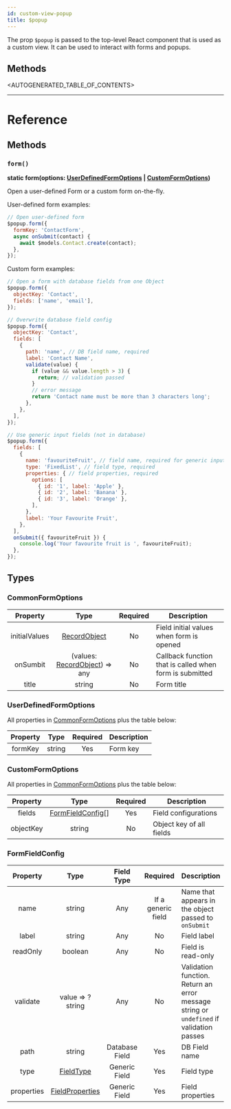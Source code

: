 ```yaml
---
id: custom-view-popup
title: $popup
---
```


The prop `$popup` is passed to the top-level React component that is used as a
custom view. It can be used to interact with forms and popups.

## Methods

<AUTOGENERATED_TABLE_OF_CONTENTS>

---

# Reference

## Methods

### `form()`

**static form(options: [UserDefinedFormOptions](#UserDefinedFormOptions) | [CustomFormOptions](#CustomFormOptions))**

Open a user-defined Form or a custom form on-the-fly.

User-defined form examples:

```javascript
// Open user-defined form
$popup.form({
  formKey: 'ContactForm',
  async onSubmit(contact) {
    await $models.Contact.create(contact);
  },
});
```

Custom form examples:

```javascript
// Open a form with database fields from one Object
$popup.form({
  objectKey: 'Contact',
  fields: ['name', 'email'],
});

// Overwrite database field config
$popup.form({
  objectKey: 'Contact',
  fields: [
    {
      path: 'name', // DB field name, required
      label: 'Contact Name',
      validate(value) {
        if (value && value.length > 3) {
          return; // validation passed
        }
        // error message
        return 'Contact name must be more than 3 characters long';
      },
    },
  ],
});

// Use generic input fields (not in database)
$popup.form({
  fields: [
    {
      name: 'favouriteFruit', // field name, required for generic input
      type: 'FixedList', // field type, required
      properties: { // field properties, required
        options: [
          { id: '1', label: 'Apple' },
          { id: '2', label: 'Banana' },
          { id: '3', label: 'Orange' },
        ],
      },
      label: 'Your Favourite Fruit',
    },
  ],
  onSubmit({ favouriteFruit }) {
    console.log('Your favourite fruit is ', favouriteFruit);
  },
});
```

## Types

### CommonFormOptions

| Property      | Type                                                             | Required | Description |
| :-----------: | :--------------------------------------------------------------: | :------: | ----------- |
| initialValues | [RecordObject](custom-view-models#RecordObject)                  | No       | Field initial values when form is opened |
| onSumbit      | (values: [RecordObject](custom-view-models#RecordObject)) => any | No       | Callback function that is called when form is submitted |
| title         | string                                                           | No       | Form title |

### UserDefinedFormOptions

All properties in [CommonFormOptions](#CommonFormOptions) plus the table below:

| Property | Type   | Required | Description |
| :------: | :----: | :------: | ----------- |
| formKey  | string | Yes      | Form key    |

### CustomFormOptions

All properties in [CommonFormOptions](#CommonFormOptions) plus the table below:

| Property  | Type                                  | Required | Description              |
| :-------: | :-----------------------------------: | :------: | ------------------------ |
| fields    | [FormFieldConfig](#FormFieldConfig)[] | Yes      | Field configurations     |
| objectKey | string                                | No       | Object key of all fields |

### FormFieldConfig

| Property   | Type                                | Field Type     | Required                | Description |
| :--------: | :---------------------------------: | :------------: | :---------------------: | ----------- |
| name       | string                              | Any            | If a generic field | Name that appears in the object passed to `onSubmit` |
| label      | string                              | Any            | No                      | Field label |
| readOnly   | boolean                             | Any            | No                      | Field is read-only |
| validate   | value => ?string                    | Any            | No                      | Validation function. Return an error message string or `undefined` if validation passes |
| path       | string                              | Database Field | Yes                     | DB Field name |
| type       | [FieldType](#FieldType)             | Generic Field  | Yes                     | Field type |
| properties | [FieldProperties](#FieldProperties) | Generic Field  | Yes                     | Field properties |
